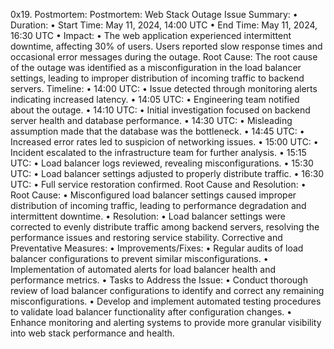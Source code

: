 0x19. Postmortem: 
 Postmortem: Web Stack Outage
Issue Summary:
•	Duration:
•	Start Time: May 11, 2024, 14:00 UTC
•	End Time: May 11, 2024, 16:30 UTC
•	Impact:
•	The web application experienced intermittent downtime, affecting 30% of users. Users reported slow response times and occasional error messages during the outage.
Root Cause:
The root cause of the outage was identified as a misconfiguration in the load balancer settings, leading to improper distribution of incoming traffic to backend servers.
Timeline:
•	14:00 UTC:
•	Issue detected through monitoring alerts indicating increased latency.
•	14:05 UTC:
•	Engineering team notified about the outage.
•	14:10 UTC:
•	Initial investigation focused on backend server health and database performance.
•	14:30 UTC:
•	Misleading assumption made that the database was the bottleneck.
•	14:45 UTC:
•	Increased error rates led to suspicion of networking issues.
•	15:00 UTC:
•	Incident escalated to the infrastructure team for further analysis.
•	15:15 UTC:
•	Load balancer logs reviewed, revealing misconfigurations.
•	15:30 UTC:
•	Load balancer settings adjusted to properly distribute traffic.
•	16:30 UTC:
•	Full service restoration confirmed.
Root Cause and Resolution:
•	Root Cause:
•	Misconfigured load balancer settings caused improper distribution of incoming traffic, leading to performance degradation and intermittent downtime.
•	Resolution:
•	Load balancer settings were corrected to evenly distribute traffic among backend servers, resolving the performance issues and restoring service stability.
Corrective and Preventative Measures:
•	Improvements/Fixes:
•	Regular audits of load balancer configurations to prevent similar misconfigurations.
•	Implementation of automated alerts for load balancer health and performance metrics.
•	Tasks to Address the Issue:
•	Conduct thorough review of load balancer configurations to identify and correct any remaining misconfigurations.
•	Develop and implement automated testing procedures to validate load balancer functionality after configuration changes.
•	Enhance monitoring and alerting systems to provide more granular visibility into web stack performance and health.

